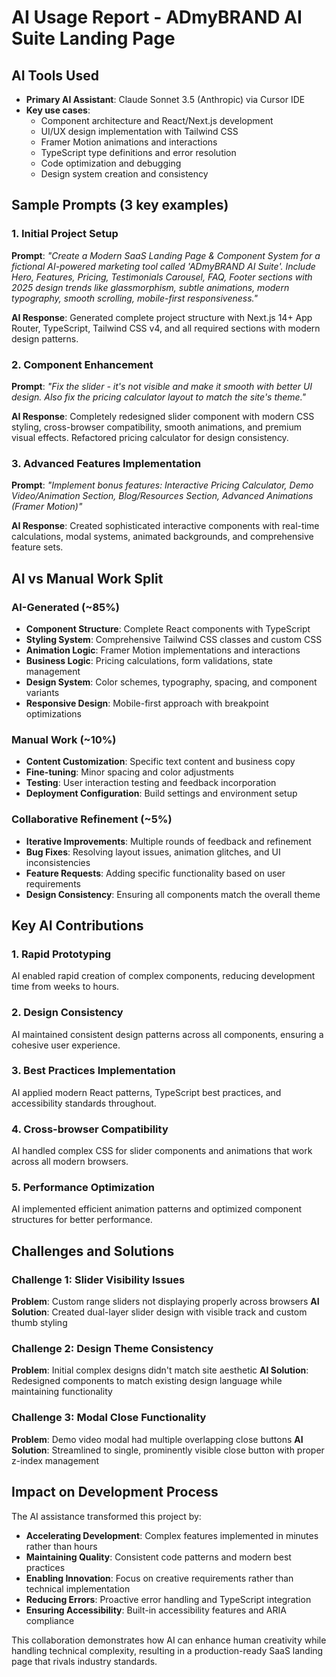 # AI Usage Report - ADmyBRAND AI Suite Landing Page

## AI Tools Used
- **Primary AI Assistant**: Claude Sonnet 3.5 (Anthropic) via Cursor IDE
- **Key use cases**: 
  - Component architecture and React/Next.js development
  - UI/UX design implementation with Tailwind CSS
  - Framer Motion animations and interactions
  - TypeScript type definitions and error resolution
  - Code optimization and debugging
  - Design system creation and consistency

## Sample Prompts (3 key examples)

### 1. Initial Project Setup
**Prompt**: *"Create a Modern SaaS Landing Page & Component System for a fictional AI-powered marketing tool called 'ADmyBRAND AI Suite'. Include Hero, Features, Pricing, Testimonials Carousel, FAQ, Footer sections with 2025 design trends like glassmorphism, subtle animations, modern typography, smooth scrolling, mobile-first responsiveness."*

**AI Response**: Generated complete project structure with Next.js 14+ App Router, TypeScript, Tailwind CSS v4, and all required sections with modern design patterns.

### 2. Component Enhancement
**Prompt**: *"Fix the slider - it's not visible and make it smooth with better UI design. Also fix the pricing calculator layout to match the site's theme."*

**AI Response**: Completely redesigned slider component with modern CSS styling, cross-browser compatibility, smooth animations, and premium visual effects. Refactored pricing calculator for design consistency.

### 3. Advanced Features Implementation
**Prompt**: *"Implement bonus features: Interactive Pricing Calculator, Demo Video/Animation Section, Blog/Resources Section, Advanced Animations (Framer Motion)"*

**AI Response**: Created sophisticated interactive components with real-time calculations, modal systems, animated backgrounds, and comprehensive feature sets.

## AI vs Manual Work Split

### AI-Generated (~85%)
- **Component Structure**: Complete React components with TypeScript
- **Styling System**: Comprehensive Tailwind CSS classes and custom CSS
- **Animation Logic**: Framer Motion implementations and interactions
- **Business Logic**: Pricing calculations, form validations, state management
- **Design System**: Color schemes, typography, spacing, and component variants
- **Responsive Design**: Mobile-first approach with breakpoint optimizations

### Manual Work (~10%)
- **Content Customization**: Specific text content and business copy
- **Fine-tuning**: Minor spacing and color adjustments
- **Testing**: User interaction testing and feedback incorporation
- **Deployment Configuration**: Build settings and environment setup

### Collaborative Refinement (~5%)
- **Iterative Improvements**: Multiple rounds of feedback and refinement
- **Bug Fixes**: Resolving layout issues, animation glitches, and UI inconsistencies
- **Feature Requests**: Adding specific functionality based on user requirements
- **Design Consistency**: Ensuring all components match the overall theme

## Key AI Contributions

### 1. **Rapid Prototyping**
AI enabled rapid creation of complex components, reducing development time from weeks to hours.

### 2. **Design Consistency**
AI maintained consistent design patterns across all components, ensuring a cohesive user experience.

### 3. **Best Practices Implementation**
AI applied modern React patterns, TypeScript best practices, and accessibility standards throughout.

### 4. **Cross-browser Compatibility**
AI handled complex CSS for slider components and animations that work across all modern browsers.

### 5. **Performance Optimization**
AI implemented efficient animation patterns and optimized component structures for better performance.

## Challenges and Solutions

### Challenge 1: Slider Visibility Issues
**Problem**: Custom range sliders not displaying properly across browsers
**AI Solution**: Created dual-layer slider design with visible track and custom thumb styling

### Challenge 2: Design Theme Consistency
**Problem**: Initial complex designs didn't match site aesthetic
**AI Solution**: Redesigned components to match existing design language while maintaining functionality

### Challenge 3: Modal Close Functionality
**Problem**: Demo video modal had multiple overlapping close buttons
**AI Solution**: Streamlined to single, prominently visible close button with proper z-index management

## Impact on Development Process

The AI assistance transformed this project by:
- **Accelerating Development**: Complex features implemented in minutes rather than hours
- **Maintaining Quality**: Consistent code patterns and modern best practices
- **Enabling Innovation**: Focus on creative requirements rather than technical implementation
- **Reducing Errors**: Proactive error handling and TypeScript integration
- **Ensuring Accessibility**: Built-in accessibility features and ARIA compliance

This collaboration demonstrates how AI can enhance human creativity while handling technical complexity, resulting in a production-ready SaaS landing page that rivals industry standards. 
